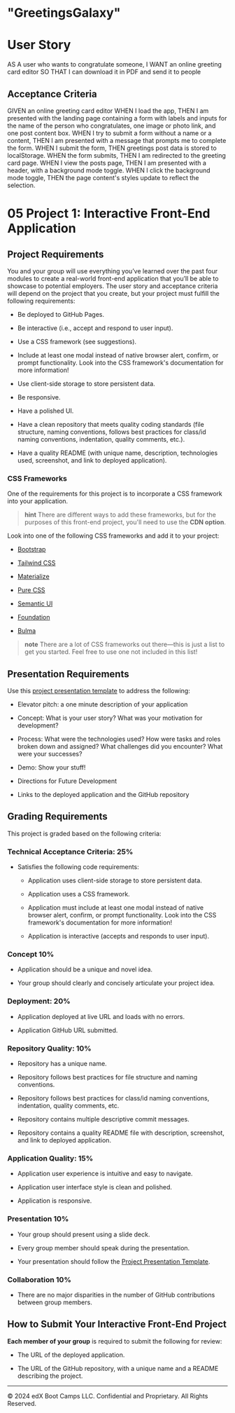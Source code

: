 # "GreetingsGalaxy"
 
# User Story
AS A user who wants to congratulate someone,
I WANT an online greeting card editor 
SO THAT I can download it in PDF and send it to people

## Acceptance Criteria
GIVEN an online greeting card editor
WHEN I load the app,
THEN I am presented with the landing page containing a form with labels and inputs for the name of the person who congratulates, one image or photo link, and one post content box.
WHEN I try to submit a form without a name or a content,
THEN I am presented with a message that prompts me to complete the form.
WHEN I submit the form,
THEN greetings post data is stored to localStorage.
WHEN the form submits,
THEN I am redirected to the greeting card page.
WHEN I view the posts page,
THEN I am presented with a header, with a background mode toggle.
WHEN I click the background mode toggle,
THEN the page content's styles update to reflect the selection.
 

# 05 Project 1: Interactive Front-End Application

## Project Requirements

You and your group will use everything you’ve learned over the past four modules to create a real-world front-end application that you’ll be able to showcase to potential employers. The user story and acceptance criteria will depend on the project that you create, but your project must fulfill the following requirements:

* Be deployed to GitHub Pages.

* Be interactive (i.e., accept and respond to user input).

* Use a CSS framework (see suggestions).

* Include at least one modal instead of native browser alert, confirm, or prompt functionality. Look into the CSS framework's documentation for more information!

* Use client-side storage to store persistent data.

* Be responsive.

* Have a polished UI.

* Have a clean repository that meets quality coding standards (file structure, naming conventions, follows best practices for class/id naming conventions, indentation, quality comments, etc.).

* Have a quality README (with unique name, description, technologies used, screenshot, and link to deployed application).

### CSS Frameworks

One of the requirements for this project is to incorporate a CSS framework into your application.

> **hint** There are different ways to add these frameworks, but for the purposes of this front-end project, you'll need to use the **CDN option**.

Look into one of the following CSS frameworks and add it to your project:

* [Bootstrap](https://getbootstrap.com/)

* [Tailwind CSS](https://tailwindcss.com/)

* [Materialize](https://materializecss.com/)

* [Pure CSS](https://purecss.io/)

* [Semantic UI](https://semantic-ui.com/)

* [Foundation](https://get.foundation/)

* [Bulma](https://bulma.io/)

> **note** There are a lot of CSS frameworks out there&mdash;this is just a list to get you started. Feel free to use one not included in this list!

## Presentation Requirements

Use this [project presentation template](https://docs.google.com/presentation/d/10QaO9KH8HtUXj__81ve0SZcpO5DbMbqqQr4iPpbwKks/edit?usp=sharing) to address the following: 

* Elevator pitch: a one minute description of your application

* Concept: What is your user story? What was your motivation for development?

* Process: What were the technologies used? How were tasks and roles broken down and assigned? What challenges did you encounter? What were your successes?

* Demo: Show your stuff!

* Directions for Future Development

* Links to the deployed application and the GitHub repository

## Grading Requirements

This project is graded based on the following criteria:

### Technical Acceptance Criteria: 25%

* Satisfies the following code requirements:

  * Application uses client-side storage to store persistent data.

  * Application uses a CSS framework.

  * Application must include at least one modal instead of native browser alert, confirm, or prompt functionality. Look into the CSS framework's documentation for more information!

  * Application is interactive (accepts and responds to user input).

### Concept 10%

* Application should be a unique and novel idea.

* Your group should clearly and concisely articulate your project idea.

### Deployment: 20%

* Application deployed at live URL and loads with no errors.

* Application GitHub URL submitted.

### Repository Quality: 10%

* Repository has a unique name.

* Repository follows best practices for file structure and naming conventions.

* Repository follows best practices for class/id naming conventions, indentation, quality comments, etc.

* Repository contains multiple descriptive commit messages.

* Repository contains a quality README file with description, screenshot, and link to deployed application.

### Application Quality: 15%

* Application user experience is intuitive and easy to navigate.

* Application user interface style is clean and polished.

* Application is responsive.

### Presentation 10%

* Your group should present using a slide deck.

* Every group member should speak during the presentation.

* Your presentation should follow the [Project Presentation Template](https://docs.google.com/presentation/d/10QaO9KH8HtUXj__81ve0SZcpO5DbMbqqQr4iPpbwKks/edit?usp=sharing).

### Collaboration 10%

* There are no major disparities in the number of GitHub contributions between group members.

## How to Submit Your Interactive Front-End Project

**Each member of your group** is required to submit the following for review:

* The URL of the deployed application.

* The URL of the GitHub repository, with a unique name and a README describing the project.

---
© 2024 edX Boot Camps LLC. Confidential and Proprietary. All Rights Reserved.
